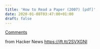 ```yaml
---
title: 'How to Read a Paper (2007) [pdf]'
date: 2020-01-08T03:47:00+01:00
draft: false
---
```


[Comments](https://news.ycombinator.com/item?id=21979350)  
  
from Hacker News https://ift.tt/2SVXGNI